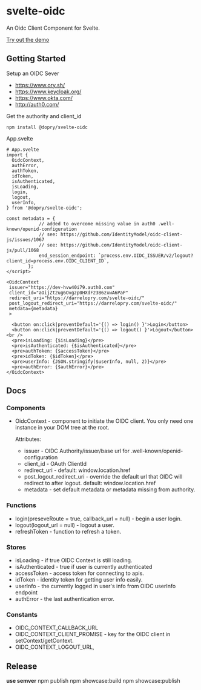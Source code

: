 # svelte-oidc

An Oidc Client Component for Svelte.

[Try out the demo](https://darrelopry.com/svelte-oidc/)

## Getting Started

Setup an OIDC Sever
 * https://www.ory.sh/
 * https://www.keycloak.org/
 * https://www.okta.com/
 * http://auth0.com/

 Get the authority and client_id

`npm install @dopry/svelte-oidc`

App.svelte
```
# App.svelte
import {
  OidcContext,
  authError,
  authToken,
  idToken,
  isAuthenticated,
  isLoading,
  login,
  logout,
  userInfo,
} from '@dopry/svelte-oidc';

const metadata = {
            // added to overcome missing value in auth0 .well-known/openid-configuration
            // see: https://github.com/IdentityModel/oidc-client-js/issues/1067
            // see: https://github.com/IdentityModel/oidc-client-js/pull/1068
            end_session_endpoint: `process.env.OIDC_ISSUER/v2/logout?client_id=process.env.OIDC_CLIENT_ID`,
        };
</script>

<OidcContext
 issuer="https://dev-hvw40i79.auth0.com"
 client_id="aOijZt2ug6Ovgzp0HXdF23B6zxwA6PaP"
 redirect_uri="https://darrelopry.com/svelte-oidc/"
 post_logout_redirect_uri="https://darrelopry.com/svelte-oidc/"
 metdata={metadata}
 >

  <button on:click|preventDefault='{() => login() }'>Login</button>
  <button on:click|preventDefault='{() => logout() }'>Logout</button><br />
  <pre>isLoading: {$isLoading}</pre>
  <pre>isAuthenticated: {$isAuthenticated}</pre>
  <pre>authToken: {$accessToken}</pre>
  <pre>idToken: {$idToken}</pre>
  <pre>userInfo: {JSON.stringify($userInfo, null, 2)}</pre>
  <pre>authError: {$authError}</pre>
</OidcContext>
```

## Docs

### Components
* OidcContext - component to initiate the OIDC client. You only need one instance in your DOM tree at the root.

  Attributes:
  * issuer - OIDC Authority/issuer/base url for .well-known/openid-configuration
  * client_id - OAuth ClientId
  * redirect_uri -  default: window.location.href
  * post_logout_redirect_uri - override the default url that OIDC will redirect to after logout. default: window.location.href
  * metadata - set default metadata or metadata missing from authority.

### Functions
* login(preseveRoute = true, callback_url = null) - begin a user login.
* logout(logout_url = null) - logout a user.
* refreshToken - function to refresh a token.

### Stores
* isLoading - if true OIDC Context is still loading.
* isAuthenticated - true if user is currently authenticated
* accessToken - access token for connecting to apis.
* idToken - identity token for getting user info easily.
* userInfo - the currently logged in user's info from OIDC userInfo endpoint
* authError - the last authentication error.

### Constants
* OIDC_CONTEXT_CALLBACK_URL
* OIDC_CONTEXT_CLIENT_PROMISE - key for the OIDC client in setContext/getContext.
* OIDC_CONTEXT_LOGOUT_URL,

## Release
**use semver**
npm publish
npm showcase:build
npm showcase:publish